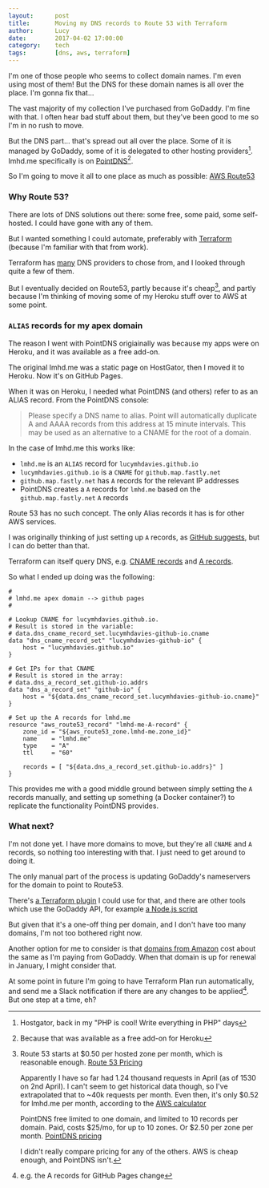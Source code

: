 ```yaml
---
layout:      post
title:       Moving my DNS records to Route 53 with Terraform
author:      Lucy
date:        2017-04-02 17:00:00
category:    tech
tags:        [dns, aws, terraform]
---
```


I'm one of those people who seems to collect domain names.
I'm even using most of them! But the DNS for these domain names is all over the place. I'm gonna fix that...

The vast majority of my collection I've purchased from GoDaddy.
I'm fine with that. I often hear bad stuff about them, but they've been good to me so I'm in no rush to move.

But the DNS part... that's spread out all over the place.
Some of it is managed by GoDaddy, some of it is delegated to other hosting providers[^1].
lmhd.me specifically is on [PointDNS](https://pointhq.com)[^2].

So I'm going to move it all to one place as much as possible: [AWS Route53](https://aws.amazon.com/route53/)


[^1]: Hostgator, back in my "PHP is cool! Write everything in PHP" days
[^2]: Because that was available as a free add-on for Heroku

### Why Route 53?

There are lots of DNS solutions out there: some free, some paid, some self-hosted. I could have gone with any of them.

But I wanted something I could automate, preferably with [Terraform](https://www.terraform.io/) (because I'm familiar with that from work).

Terraform has [many](https://www.terraform.io/docs/providers/index.html) DNS providers to chose from, and I looked through quite a few of them.

But I eventually decided on Route53, partly because it's cheap[^3], and partly because I'm thinking of moving some of my Heroku stuff over to AWS at some point.

[^3]:
    Route 53 starts at $0.50 per hosted zone per month, which is reasonable enough.
    [Route 53 Pricing](https://aws.amazon.com/route53/pricing/)
    
    Apparently I have so far had 1.24 thousand requests in April (as of 1530 on 2nd April). I can't seem to get historical data though, so I've extrapolated that to ~40k requests per month.
    Even then, it's only $0.52 for lmhd.me per month, according to the [AWS calculator](https://calculator.s3.amazonaws.com/index.html)
    
    PointDNS free limited to one domain, and limited to 10 records per domain. Paid, costs $25/mo, for up to 10 zones. Or $2.50 per zone per month.
    [PointDNS pricing](https://pointhq.com/pricing)
    
    I didn't really compare pricing for any of the others. AWS is cheap enough, and PointDNS isn't.



### `ALIAS` records for my apex domain

The reason I went with PointDNS origiainally was because my apps were on Heroku, and it was available as a free add-on.

The original lmhd.me was a static page on HostGator, then I moved it to Heroku. Now it's on GitHub Pages.

When it was on Heroku, I needed what PointDNS (and others) refer to as an ALIAS record. From the PointDNS console:

> Please specify a DNS name to alias. Point will automatically duplicate A and AAAA records from this address at 15 minute intervals. This may be used as an alternative to a CNAME for the root of a domain.

In the case of lmhd.me this works like:

* `lmhd.me` is an `ALIAS` record for `lucymhdavies.github.io`
* `lucymhdavies.github.io` is a `CNAME` for `github.map.fastly.net`
* `github.map.fastly.net` has `A` records for the relevant IP addresses
* PointDNS creates a `A` records for `lmhd.me` based on the `github.map.fastly.net` `A` records

Route 53 has no such concept. The only Alias records it has is for other AWS services.

I was originally thinking of just setting up `A` records, as [GitHub suggests](https://help.github.com/articles/setting-up-an-apex-domain/#configuring-a-records-with-your-dns-provider), but I can do better than that.

Terraform can itself query DNS, e.g. [CNAME records](https://www.terraform.io/docs/providers/dns/d/dns_cname_record_set.html) and [A records](https://www.terraform.io/docs/providers/dns/d/dns_a_record_set.html).

So what I ended up doing was the following:

```
#
# lmhd.me apex domain --> github pages
#

# Lookup CNAME for lucymhdavies.github.io.
# Result is stored in the variable:
# data.dns_cname_record_set.lucymhdavies-github-io.cname
data "dns_cname_record_set" "lucymhdavies-github-io" {
	host = "lucymhdavies.github.io"
}

# Get IPs for that CNAME
# Result is stored in the array:
# data.dns_a_record_set.github-io.addrs
data "dns_a_record_set" "github-io" {
	host = "${data.dns_cname_record_set.lucymhdavies-github-io.cname}"
}

# Set up the A records for lmhd.me
resource "aws_route53_record" "lmhd-me-A-record" {
	zone_id = "${aws_route53_zone.lmhd-me.zone_id}"
	name    = "lmhd.me"
	type    = "A"
	ttl     = "60"

	records = [ "${data.dns_a_record_set.github-io.addrs}" ]
}
```

This provides me with a good middle ground between simply setting the `A` records manually, and setting up something (a Docker container?) to replicate the functionality PointDNS provides.

### What next?

I'm not done yet. I have more domains to move, but they're all `CNAME` and `A` records, so nothing too interesting with that.
I just need to get around to doing it.

The only manual part of the process is updating GoDaddy's nameservers for the domain to point to Route53.

There's [a Terraform plugin](https://github.com/n3integration/terraform-godaddy) I could use for that, and there are other tools which use the GoDaddy API, for example [a Node.js script](https://www.npmjs.com/package/godaddy-dns)

But given that it's a one-off thing per domain, and I don't have too many domains, I'm not too bothered right now.

Another option for me to consider is that [domains from Amazon](https://d32ze2gidvkk54.cloudfront.net/Amazon_Route_53_Domain_Registration_Pricing_20140731.pdf) cost about the same as I'm paying from GoDaddy.
When that domain is up for renewal in January, I might consider that.

At some point in future I'm going to have Terraform Plan run automatically, and send me a Slack notification if there are any changes to be applied[^4]. But one step at a time, eh?

[^4]: e.g. the A records for GitHub Pages change
